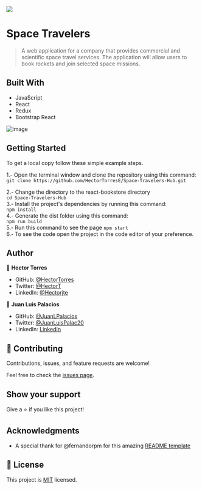 ![](https://img.shields.io/badge/Microverse-blueviolet)

# Space Travelers 
> A web application for a company that provides commercial and scientific space travel services. The application will allow users to book rockets and join selected space missions.



## Built With

- JavaScript
- React
- Redux
- Bootstrap React

![image](https://user-images.githubusercontent.com/31547587/162063267-81bb3bd2-7303-4947-86f4-93ad3acb1575.png)


## Getting Started

To get a local copy follow these simple example steps.  

1.- Open the terminal window and clone the repository using this command:  
`git clone https://github.com/HectorTorresE/Space-Travelers-Hub.git` 

2.- Change the directory to the react-bookstore directory  
`cd Space-Travelers-Hub`  
3.- Install the project's dependencies by running this command:   
`npm install`  
4.- Generate the dist folder using this command:  
`npm run build`  
5.- Run this command to see the page `npm start`  
6.- To see the code open the project in the code editor of your preference.  



## Author

👤 **Hector Torres**

- GitHub: [@HectorTorres](https://github.com/HectorTorresE)
- Twitter: [@HectorT](https://twitter.com/HectorT00406915)
- LinkedIn: [@Hectorjte](https://www.linkedin.com/in/hectorjte/)

👤 **Juan Luis Palacios**

- GitHub: [@JuanLPalacios](https://github.com/JuanLPalacios)
- Twitter: [@JuanLuisPalac20](https://twitter.com/twitterhandle)
- LinkedIn: [LinkedIn](https://www.linkedin.com/in/juan-luis-palacios-p%C3%A9rez-95b39a228/)


## 🤝 Contributing

Contributions, issues, and feature requests are welcome!

Feel free to check the [issues page](https://github.com/HectorTorresE/Space-Travelers-Hub/issues).

## Show your support

Give a ⭐️ if you like this project!

## Acknowledgments

- A special thank for @fernandorpm for this amazing [README template](https://github.com/microverseinc/readme-template)

## 📝 License

This project is [MIT](./LICENSE.md) licensed.

